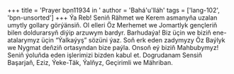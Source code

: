 +++
title = 'Prayer bpn11934 in '
author = 'Bahá'u'lláh'
tags = ['lang-102', 'bpn-unsorted']
+++
Ýa Reb! Seniň Rähmet we Kerem asmanyňa uzalan umytly gollary görýänsiň. Ol elleri Öz Merhemet we Jomartlyk gençleriň bilen doldurarsyň diýip arzuwym bardyr.
    Barhudaýa! Biz üçin we biziň ene-atalarymyz üçin “Ýalkaýyş” sözüni ýaz. Soň erk eden zadymyzy Öz Baýlyk we Nygmat deňziň ortasyndan bize paýla.
    Onsoň eý biziň Mahbubymyz! Seniň ýoluňda eden işlerimizi bizden kabul et. Dogrudanam Sensiň Başarjaň, Eziz, Ýeke-Täk, Ýalňyz, Geçirimli we Mähriban.
